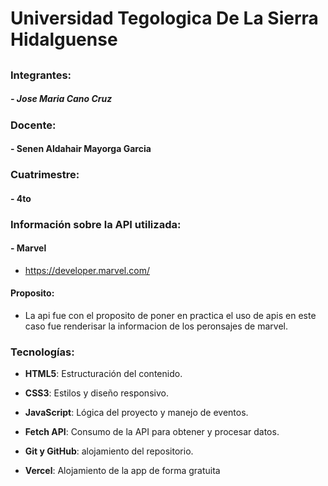 # Universidad Tegologica De La Sierra Hidalguense

## 

### Integrantes:
##### - Jose Maria Cano Cruz


### Docente:
#### - Senen Aldahair Mayorga Garcia

### Cuatrimestre:
#### - 4to

### Información sobre la API utilizada:

#### - Marvel

- https://developer.marvel.com/

#### Proposito:
- La api fue con el proposito de poner en practica el  uso de apis en este caso fue renderisar la informacion de los peronsajes de marvel.


### Tecnologías:  
- **HTML5**: Estructuración del contenido.  
- **CSS3**: Estilos y diseño responsivo.  
- **JavaScript**: Lógica del proyecto y manejo de eventos.  
- **Fetch API**: Consumo de la API para obtener y procesar datos.  
- **Git y GitHub**: alojamiento del repositorio.

- **Vercel**: Alojamiento de la app de forma gratuita